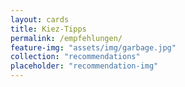 ```yaml
---
layout: cards
title: Kiez-Tipps
permalink: /empfehlungen/
feature-img: "assets/img/garbage.jpg"
collection: "recommendations"
placeholder: "recommendation-img"
---
```

